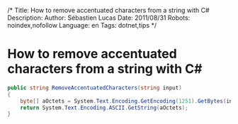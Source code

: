 /*
Title: How to remove accentuated characters from a string with C#
Description: 
Author: Sébastien Lucas
Date: 2011/08/31
Robots: noindex,nofollow
Language: en
Tags: dotnet,tips
*/
# How to remove accentuated characters from a string with C#

```csharp
public string RemoveAccentuatedCharacters(string input)
{
	byte[] aOctets = System.Text.Encoding.GetEncoding(1251).GetBytes(input);
	return System.Text.Encoding.ASCII.GetString(aOctets);
}
```








